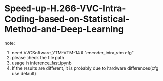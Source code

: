 # Speed-up-H.266-VVC-Intra-Coding-based-on-Statistical-Method-and-Deep-Learning

note: 
1. need VVCSoftware_VTM-VTM-14.0 "encoder_intra_vtm.cfg"
2. please check the file path
3. usage in inference_fast.ipynb
4. If the results are different, it is probably due to hardware differences(cfg use default)
